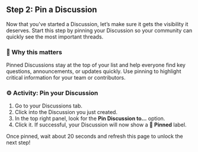 <!--
  <<< Author notes: Step 2 >>>
  Start this step by acknowledging the previous step.
  Define terms and link to docs.github.com.
-->

<!-- <<< Author notes: Step 2 >>> -->
## Step 2: Pin a Discussion 

Now that you've started a Discussion, let’s make sure it gets the visibility it deserves. Start this step by pinning your Discussion so your community can quickly see the most important threads. 

### 🤔 Why this matters

Pinned Discussions stay at the top of your list and help everyone find key questions, announcements, or updates quickly. Use pinning to highlight critical information for your team or contributors.

### ⚙️ Activity: Pin your Discussion

1. Go to your Discussions tab.
2. Click into the Discussion you just created.
3. In the top right panel, look for the **Pin Discussion to…** option.
4. Click it. If successful, your Discussion will now show a 📌 **Pinned** label.

Once pinned, wait about 20 seconds and refresh this page to unlock the next step!

